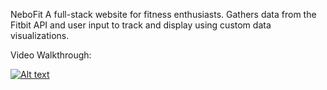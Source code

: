 NeboFit
A full-stack website for fitness enthusiasts. Gathers data from the Fitbit API and user input to track and display using custom data visualizations. 

Video Walkthrough:

[![Alt text](https://img.youtube.com/vi/VMffwVQbLNs/0.jpg)](https://www.youtube.com/watch?v=VMffwVQbLNs)
